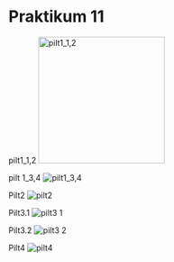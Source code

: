 # Praktikum 11

pilt1_1,2
<img width="224" alt="pilt1_1,2" src="https://github.com/user-attachments/assets/f26bc22b-531b-4ce2-8793-d99297771dc9">

pilt 1_3,4
![pilt1_3,4](https://github.com/user-attachments/assets/4629caad-98c8-42f9-a49f-b64a2d58755f)

Pilt2
![pilt2](https://github.com/user-attachments/assets/24b521e6-0374-4899-a8f9-f4ae5784878c)

Pilt3.1
![pilt3 1](https://github.com/user-attachments/assets/2faf91bd-9983-460e-8483-c6a13ec503ff)

Pilt3.2
![pilt3 2](https://github.com/user-attachments/assets/e10afb95-e193-458a-9aec-835ee0cdc55e)

Pilt4
![pilt4](https://github.com/user-attachments/assets/505b7a1f-b4f6-47e2-81c2-274f0e5486c2)
